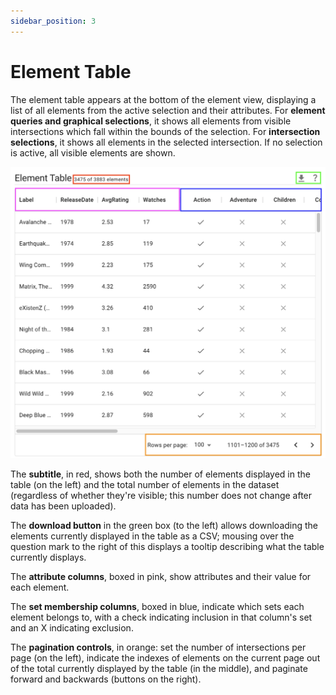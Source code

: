 ```yaml
---
sidebar_position: 3
---
```

# Element Table

The element table appears at the bottom of the element view, displaying a list of all elements from the active selection and their attributes. For **element queries and graphical selections**, it shows all elements from visible intersections which fall within the bounds of the selection. For **intersection selections**, it shows all elements in the selected intersection. If no selection is active, all visible elements are shown.

![The element table](./img/element-table.png)

The **subtitle**, in red, shows both the number of elements displayed in the table (on the left) and the total number of elements in the dataset (regardless of whether they're visible; this number does not change after data has been uploaded). 

The **download button** in the green box (to the left) allows downloading the elements currently displayed in the table as a CSV; mousing over the question mark to the right of this displays a tooltip describing what the table currently displays. 

The **attribute columns**, boxed in pink, show attributes and their value for each element. 

The **set membership columns**, boxed in blue, indicate which sets each element belongs to, with a check indicating inclusion in that column's set and an X indicating exclusion. 

The **pagination controls**, in orange: set the number of intersections per page (on the left), indicate the indexes of elements on the current page out of the total currently displayed by the table (in the middle), and paginate forward and backwards (buttons on the right).